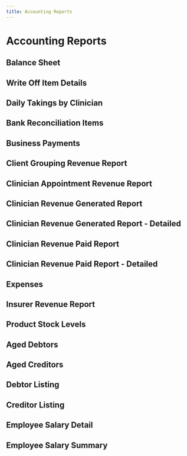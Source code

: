 ```yaml
---
title: Accounting Reports
---
```


# Accounting Reports

## Balance Sheet

## Write Off Item Details

## Daily Takings by Clinician

## Bank Reconciliation Items

## Business Payments

## Client Grouping Revenue Report

## Clinician Appointment Revenue Report

## Clinician Revenue Generated Report

## Clinician Revenue Generated Report - Detailed

## Clinician Revenue Paid Report

## Clinician Revenue Paid Report - Detailed

## Expenses

## Insurer Revenue Report

## Product Stock Levels

## Aged Debtors

## Aged Creditors

## Debtor Listing

## Creditor Listing

## Employee Salary Detail

## Employee Salary Summary
